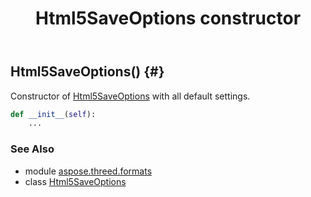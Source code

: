 ﻿---
title: Html5SaveOptions constructor
second_title: Aspose.3D for Python via .NET API References
description: 
type: docs
weight: 10
url: /python-net/aspose.threed.formats/html5saveoptions/__init__/
is_root: false
---

## Html5SaveOptions() {#}

Constructor of [Html5SaveOptions](/3d/python-net/aspose.threed.formats/html5saveoptions) with all default settings.



```python
def __init__(self):
    ...
```





### See Also
* module [aspose.threed.formats](../../)
* class [Html5SaveOptions](/3d/python-net/aspose.threed.formats/html5saveoptions)
